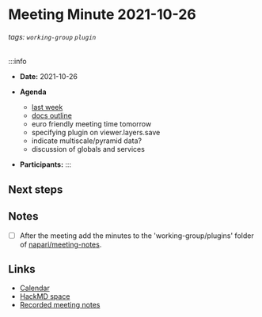 Meeting Minute 2021-10-26
===

###### tags: `working-group` `plugin`

:::info
- **Date:** 2021-10-26
- **Agenda**
    - [last week](https://hackmd.io/HUlZsBUlQIKrhFqSIp-fRA)
    - [docs outline](https://hackmd.io/sLrEnqKeRwiXShPwX6Tmnw)
    - euro friendly meeting time tomorrow
    - specifying plugin on viewer.layers.save
    - indicate multiscale/pyramid data?
    - discussion of globals and services

- **Participants:**
:::

<!-- Discussion goes here-->

## Next steps
<!-- Action items go here -->

## Notes 
<!-- Other important details discussed during the meeting can be entered here. -->

- [ ] After the meeting add the minutes to the 'working-group/plugins' folder of [napari/meeting-notes](https://github.com/napari/meeting-notes).

## Links

* [Calendar](https://calendar.google.com/calendar/u/0?cid=Y18zNXI5M2VjNnZ0cDhzbWhtN2R2NXVvdDB2NEBncm91cC5jYWxlbmRhci5nb29nbGUuY29t)
* [HackMD space](https://hackmd.io/team/napari-wg-plugin)
* [Recorded meeting notes](https://github.com/napari/meeting-notes/tree/master/2021/working-groups/plugins)
